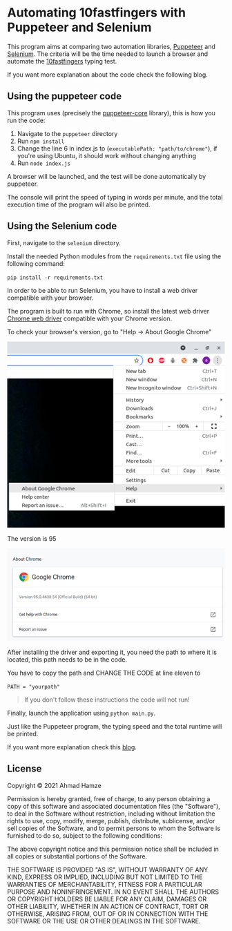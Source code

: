 # Automating 10fastfingers with Puppeteer and Selenium

This program aims at comparing two automation libraries, [Puppeteer](https://pptr.dev/) and [Selenium](https://www.selenium.dev/). The criteria will be the time needed to launch a browser and automate the [10fastfingers](https://10fastfingers.com/) typing test.

If you want more explanation about the code check the following blog.

## Using the puppeteer code

This program uses (precisely the [puppeteer-core](https://www.npmjs.com/package/puppeteer-core) library), this is how you run the code:

1. Navigate to the `puppeteer` directory
2. Run `npm install`
3. Change the line 6 in index.js to (`executablePath: "path/to/chrome"`), if you're using Ubuntu, it should work without changing anything
4. Run `node index.js`

A browser will be launched, and the test will be done automatically by puppeteer.

The console will print the speed of typing in words per minute, and the total execution time of the program will also be printed.

## Using the Selenium code

First, navigate to the `selenium` directory.

Install the needed Python modules from the `requirements.txt` file using the following command:

`pip install -r requirements.txt`

In order to be able to run Selenium, you have to install a web driver compatible with your browser.

The program is built to run with Chrome, so install the latest web driver [Chrome web driver](https://sites.google.com/chromium.org/driver/) compatible with your Chrome version.

To check your browser's version, go to "Help -> About Google Chrome"

![About Chrome](./selenium/images/about-chrome.png)

The version is 95

![Chrome Version](./selenium/images/chrome-version.png)

After installing the driver and exporting it, you need the path to where it is located, this path needs to be in the code.

You have to copy the path and CHANGE THE CODE at line eleven to

`PATH = "yourpath"`

> If you don't follow these instructions the code will not run!

Finally, launch the application using `python main.py`.

Just like the Puppeteer program, the typing speed and the total runtime will be printed.

If you want more explanation check this [blog](https://ahmadhamze.github.io/posts/automation/puppeteer-vs-selenium/).

## License

Copyright &copy; 2021 Ahmad Hamze

Permission is hereby granted, free of charge, to any person obtaining a copy of this software and associated documentation files (the "Software"), to deal in the Software without restriction, including without limitation the rights to use, copy, modify, merge, publish, distribute, sublicense, and/or sell copies of the Software, and to permit persons to whom the Software is furnished to do so, subject to the following conditions:

The above copyright notice and this permission notice shall be included in all copies or substantial portions of the Software.

THE SOFTWARE IS PROVIDED "AS IS", WITHOUT WARRANTY OF ANY KIND, EXPRESS OR IMPLIED, INCLUDING BUT NOT LIMITED TO THE WARRANTIES OF MERCHANTABILITY, FITNESS FOR A PARTICULAR PURPOSE AND NONINFRINGEMENT. IN NO EVENT SHALL THE AUTHORS OR COPYRIGHT HOLDERS BE LIABLE FOR ANY CLAIM, DAMAGES OR OTHER LIABILITY, WHETHER IN AN ACTION OF CONTRACT, TORT OR OTHERWISE, ARISING FROM, OUT OF OR IN CONNECTION WITH THE SOFTWARE OR THE USE OR OTHER DEALINGS IN THE SOFTWARE.
